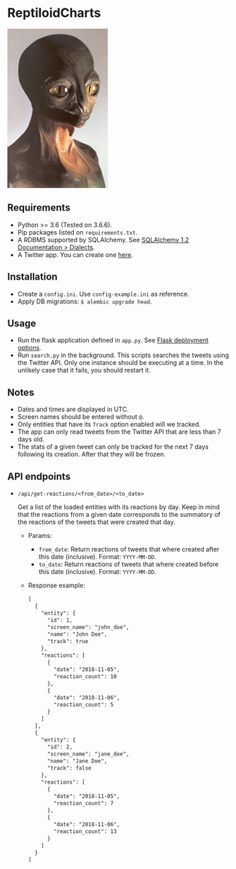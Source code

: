 # ReptiloidCharts

![Reptiloid](reptiloid.jpg)


## Requirements

- Python >= 3.6 (Tested on 3.6.6).
- Pip packages listed on `requirements.txt`.
- A RDBMS supported by SQLAlchemy. See [SQLAlchemy 1.2 Documentation > Dialects](https://docs.sqlalchemy.org/en/latest/dialects/index.html).
- A Twitter app. You can create one [here](https://apps.twitter.com/).


## Installation

- Create a `config.ini`. Use `config-example.ini` as reference.
- Apply DB migrations: `$ alembic upgrade head`.


## Usage

- Run the flask application defined in `app.py`. See [Flask deployment options](http://flask.pocoo.org/docs/1.0/deploying/).
- Run `search.py` in the background. This scripts searches the tweets using the Twitter API.
Only one instance should be executing at a time. In the unlikely case that it fails, you should restart it.


## Notes

- Dates and times are displayed in UTC.
- Screen names should be entered without `@`.
- Only entities that have its `Track` option enabled will we tracked.
- The app can only read tweets from the Twitter API that are less than 7 days old.
- The stats of a given tweet can only be tracked for the next 7 days following its creation. After that they will be frozen.


## API endpoints

- `/api/get-reactions/<from_date>/<to_date>`

  Get a list of the loaded entities with its reactions by day.
  Keep in mind that the reactions from a given date corresponds to the summatory of the reactions of the tweets that were created that day.

  - Params:

    - `from_date`: Return reactions of tweets that where created after this date (inclusive). Format: `YYYY-MM-DD`.
    - `to_date`: Return reactions of tweets that where created before this date (inclusive). Format: `YYYY-MM-DD`.

  - Response example:

    ```
    [
      {
        "entity": {
          "id": 1,
          "screen_name": "john_doe",
          "name": "John Doe",
          "track": true
        },
        "reactions": [
          {
            "date": "2018-11-05",
            "reaction_count": 10
          },
          {
            "date": "2018-11-06",
            "reaction_count": 5
          }
        ]
      },
      {
        "entity": {
          "id": 2,
          "screen_name": "jane_doe",
          "name": "Jane Doe",
          "track": false
        },
        "reactions": [
          {
            "date": "2018-11-05",
            "reaction_count": 7
          },
          {
            "date": "2018-11-06",
            "reaction_count": 13
          }
        ]
      }
    ]
    ```
